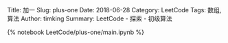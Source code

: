 Title: 加一
Slug: plus-one
Date: 2018-06-28
Category: LeetCode
Tags: 数组, 算法
Author: timking
Summary: LeetCode - 探索 - 初级算法

{% notebook LeetCode/plus-one/main.ipynb %}